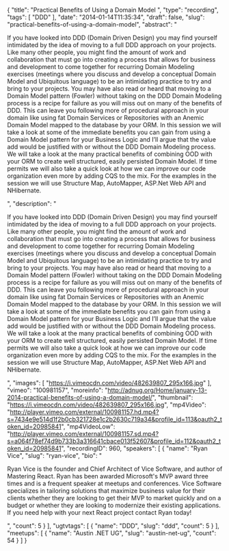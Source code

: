{
  "title": "Practical Benefits of Using a Domain Model ",
  "type": "recording",
  "tags": [
    "DDD"
  ],
  "date": "2014-01-14T11:35:34",
  "draft": false,
  "slug": "practical-benefits-of-using-a-domain-model",
  "abstract": "<p>If you have looked into DDD (Domain Driven Design) you may find yourself intimidated by the idea of moving to a full DDD approach on your projects. Like many other people, you might find the amount of work and collaboration that must go into creating a process that allows for business and development to come together for recurring Domain Modeling exercises (meetings where you discuss and develop a conceptual Domain Model and Ubiquitous language) to be an intimidating practice to try and bring to your projects. You may have also read or heard that moving to a Domain Model pattern (Fowler) without taking on the DDD Domain Modeling process is a recipe for failure as you will miss out on many of the benefits of DDD. This can leave you following more of procedural approach in your domain like using fat Domain Services or Repositories with an Anemic Domain Model mapped to the database by your ORM. In this session we will take a look at some of the immediate benefits you can gain from using a Domain Model pattern for your Business Logic and I’ll argue that the value add would be justified with or without the DDD Domain Modeling process. We will take a look at the many practical benefits of combining OOD with your ORM to create well structured, easily persisted Domain Model. If time permits we will also take a quick look at how we can improve our code organization even more by adding CQS to the mix. For the examples in the session we will use Structure Map, AutoMapper, ASP.Net Web API and NHibernate.</p>",
  "description": "<p>If you have looked into DDD (Domain Driven Design) you may find yourself intimidated by the idea of moving to a full DDD approach on your projects. Like many other people, you might find the amount of work and collaboration that must go into creating a process that allows for business and development to come together for recurring Domain Modeling exercises (meetings where you discuss and develop a conceptual Domain Model and Ubiquitous language) to be an intimidating practice to try and bring to your projects. You may have also read or heard that moving to a Domain Model pattern (Fowler) without taking on the DDD Domain Modeling process is a recipe for failure as you will miss out on many of the benefits of DDD. This can leave you following more of procedural approach in your domain like using fat Domain Services or Repositories with an Anemic Domain Model mapped to the database by your ORM. In this session we will take a look at some of the immediate benefits you can gain from using a Domain Model pattern for your Business Logic and I’ll argue that the value add would be justified with or without the DDD Domain Modeling process. We will take a look at the many practical benefits of combining OOD with your ORM to create well structured, easily persisted Domain Model. If time permits we will also take a quick look at how we can improve our code organization even more by adding CQS to the mix. For the examples in the session we will use Structure Map, AutoMapper, ASP.Net Web API and NHibernate.</p>",
  "images": [
    "https://i.vimeocdn.com/video/482639807_295x166.jpg"
  ],
  "vimeo": "100981157",
  "moreinfo": "http://adnug.org/Home/january-13-2014-practical-benefits-of-using-a-domain-model/",
  "thumbnail": "https://i.vimeocdn.com/video/482639807_295x166.jpg",
  "mp4Video": "http://player.vimeo.com/external/100981157.hd.mp4?s=7434e9e514d1f2b0cb321728e1c2b2630c719a34&profile_id=113&oauth2_token_id=20985841",
  "mp4VideoLow": "http://player.vimeo.com/external/100981157.sd.mp4?s=a064f78ef74d9b733b3a316641cbace013f52607&profile_id=112&oauth2_token_id=20985841",
  "recordingID": 960,
  "speakers": [
    {
      "name": "Ryan Vice",
      "slug": "ryan-vice",
      "bio": "<p>Ryan Vice is the founder and Chief Architect of Vice Software, and author of Mastering React. Ryan has been awarded Microsoft's MVP award three times and is a frequent speaker at meetups and conferences. Vice Software specializes in tailoring solutions that maximize business value for their clients whether they are looking to get their MVP to market quickly and on a budget or whether they are looking to modernize their existing applications. If you need help with your next React project contact Ryan today!</p>",
      "count": 5
    }
  ],
  "ugtvtags": [
    {
      "name": "DDD",
      "slug": "ddd",
      "count": 5
    }
  ],
  "meetups": [
    {
      "name": "Austin .NET UG",
      "slug": "austin-net-ug",
      "count": 54
    }
  ]
}